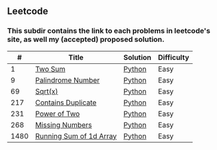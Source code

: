 ## Leetcode

### This subdir contains the link to each problems in leetcode's site, as well my (accepted) proposed solution.

| # | Title | Solution | Difficulty |
|---| ----- | -------- | ---------- |
|1|[Two Sum](https://leetcode.com/problems/two-sum/) |[Python](./solutions/problem_1.py) | Easy|
|9|[Palindrome Number](https://leetcode.com/problems/palindrome-number/) |[Python](./solutions/problem_9.py) | Easy|
|69|[Sqrt(x)](https://leetcode.com/problems/sqrtx/) |[Python](./solutions/problem_69.py) | Easy|
|217|[Contains Duplicate](https://leetcode.com/problems/contains-duplicate/) |[Python](./solutions/problem_217.py) | Easy|
|231|[Power of Two](https://leetcode.com/problems/power-of-two/) |[Python](./solutions/problem_231.py) | Easy|
|268|[Missing Numbers](https://leetcode.com/problems/missing-number/) |[Python](./solutions/problem_268.py) | Easy|
|1480|[Running Sum of 1d Array](https://leetcode.com/problems/running-sum-of-1d-array/) |[Python](./solutions/problem_1480.py) | Easy|
